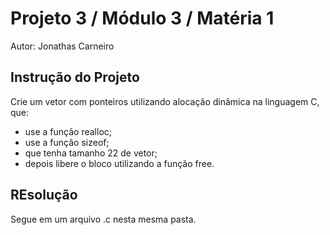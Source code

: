 # Projeto 3 / Módulo 3 / Matéria 1

Autor: Jonathas Carneiro

## Instrução do Projeto

Crie um vetor com ponteiros utilizando alocação dinâmica na linguagem C, que:

- use a função realloc;
- use a função sizeof;
- que tenha tamanho 22 de vetor;
- depois libere o bloco utilizando a função free.

## REsolução

Segue em um arquivo .c nesta mesma pasta.
